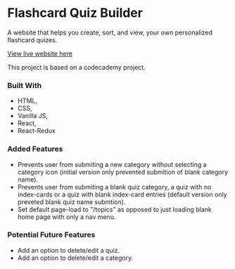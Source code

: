 # Flashcard Quiz Builder

A website that helps you create, sort, and view, your own personalized flashcard quizes.

[View live website here](https://flashcard-quiz-builder.netlify.app/)

This project is based on a codecademy project.

### Built With

- HTML,
- CSS,
- Vanilla JS,
- React,
- React-Redux

### Added Features

- Prevents user from submiting a new category without selecting a category icon (initial version only prevented submition of blank  category name).
- Prevents user from submiting a blank quiz category, a quiz with no index-cards or a quiz with blank index-card entries (default version only preveted blank quiz name submtion).
- Set default page-load to "/topics" as opposed to just loading blank home page with only a nav menu.

### Potential Future Features

- Add an option to delete/edit a quiz.
- Add an option to delete/edit a category.